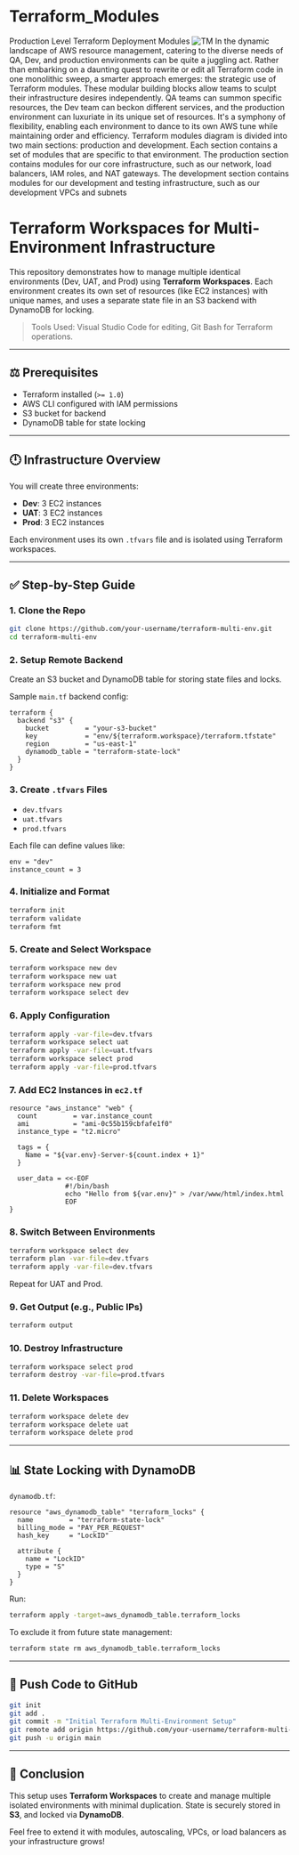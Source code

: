 # Terraform_Modules
Production Level Terraform  Deployment Modules 
![TM](https://github.com/saikiranpi/Terraform_Modules/assets/109568252/088be80e-2840-44e8-8b33-e4ba835e501f)
In the dynamic landscape of AWS resource management, catering to the diverse needs of QA, Dev, and production environments can be quite a juggling act. Rather than embarking on a daunting quest to rewrite or edit all Terraform code in one monolithic sweep, a smarter approach emerges: the strategic use of Terraform modules. These modular building blocks allow teams to sculpt their infrastructure desires independently. QA teams can summon specific resources, the Dev team can beckon different services, and the production environment can luxuriate in its unique set of resources. It's a symphony of flexibility, enabling each environment to dance to its own AWS tune while maintaining order and efficiency.
Terraform modules diagram is divided into two main sections: production and development. Each section contains a set of modules that are specific to that environment.
The production section contains modules for our core infrastructure, such as our network, load balancers, IAM roles, and NAT gateways. The development section contains modules for our development and testing infrastructure, such as our development VPCs and subnets
# Terraform Workspaces for Multi-Environment Infrastructure

This repository demonstrates how to manage multiple identical environments (Dev, UAT, and Prod) using **Terraform Workspaces**. Each environment creates its own set of resources (like EC2 instances) with unique names, and uses a separate state file in an S3 backend with DynamoDB for locking.

> Tools Used: Visual Studio Code for editing, Git Bash for Terraform operations.

---

## ⚖️ Prerequisites

* Terraform installed (`>= 1.0`)
* AWS CLI configured with IAM permissions
* S3 bucket for backend
* DynamoDB table for state locking

---

## 🕛 Infrastructure Overview

You will create three environments:

* **Dev**: 3 EC2 instances
* **UAT**: 3 EC2 instances
* **Prod**: 3 EC2 instances

Each environment uses its own `.tfvars` file and is isolated using Terraform workspaces.

---

## ✅ Step-by-Step Guide

### 1. Clone the Repo

```bash
git clone https://github.com/your-username/terraform-multi-env.git
cd terraform-multi-env
```

### 2. Setup Remote Backend

Create an S3 bucket and DynamoDB table for storing state files and locks.

Sample `main.tf` backend config:

```hcl
terraform {
  backend "s3" {
    bucket         = "your-s3-bucket"
    key            = "env/${terraform.workspace}/terraform.tfstate"
    region         = "us-east-1"
    dynamodb_table = "terraform-state-lock"
  }
}
```

### 3. Create `.tfvars` Files

* `dev.tfvars`
* `uat.tfvars`
* `prod.tfvars`

Each file can define values like:

```hcl
env = "dev"
instance_count = 3
```

### 4. Initialize and Format

```bash
terraform init
terraform validate
terraform fmt
```

### 5. Create and Select Workspace

```bash
terraform workspace new dev
terraform workspace new uat
terraform workspace new prod
terraform workspace select dev
```

### 6. Apply Configuration

```bash
terraform apply -var-file=dev.tfvars
terraform workspace select uat
terraform apply -var-file=uat.tfvars
terraform workspace select prod
terraform apply -var-file=prod.tfvars
```

### 7. Add EC2 Instances in `ec2.tf`

```hcl
resource "aws_instance" "web" {
  count         = var.instance_count
  ami           = "ami-0c55b159cbfafe1f0"
  instance_type = "t2.micro"

  tags = {
    Name = "${var.env}-Server-${count.index + 1}"
  }

  user_data = <<-EOF
              #!/bin/bash
              echo "Hello from ${var.env}" > /var/www/html/index.html
              EOF
}
```

### 8. Switch Between Environments

```bash
terraform workspace select dev
terraform plan -var-file=dev.tfvars
terraform apply -var-file=dev.tfvars
```

Repeat for UAT and Prod.

### 9. Get Output (e.g., Public IPs)

```bash
terraform output
```

### 10. Destroy Infrastructure

```bash
terraform workspace select prod
terraform destroy -var-file=prod.tfvars
```

### 11. Delete Workspaces

```bash
terraform workspace delete dev
terraform workspace delete uat
terraform workspace delete prod
```

---

## 📊 State Locking with DynamoDB

`dynamodb.tf`:

```hcl
resource "aws_dynamodb_table" "terraform_locks" {
  name         = "terraform-state-lock"
  billing_mode = "PAY_PER_REQUEST"
  hash_key     = "LockID"

  attribute {
    name = "LockID"
    type = "S"
  }
}
```

Run:

```bash
terraform apply -target=aws_dynamodb_table.terraform_locks
```

To exclude it from future state management:

```bash
terraform state rm aws_dynamodb_table.terraform_locks
```

---

## 📝 Push Code to GitHub

```bash
git init
git add .
git commit -m "Initial Terraform Multi-Environment Setup"
git remote add origin https://github.com/your-username/terraform-multi-env.git
git push -u origin main
```

---

## 🌟 Conclusion

This setup uses **Terraform Workspaces** to create and manage multiple isolated environments with minimal duplication. State is securely stored in **S3**, and locked via **DynamoDB**.

Feel free to extend it with modules, autoscaling, VPCs, or load balancers as your infrastructure grows!
